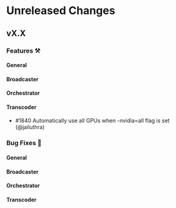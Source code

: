 # Unreleased Changes

## vX.X

### Features ⚒

#### General

#### Broadcaster

#### Orchestrator

#### Transcoder

- \#1840 Automatically use all GPUs when -nvidia=all flag is set (@jailuthra)

### Bug Fixes 🐞

#### General

#### Broadcaster

#### Orchestrator

#### Transcoder
